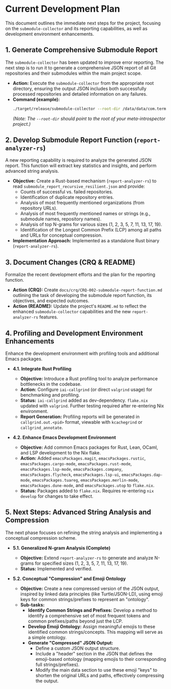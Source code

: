 # Current Development Plan

This document outlines the immediate next steps for the project, focusing on the `submodule-collector` and its reporting capabilities, as well as development environment enhancements.

## 1. Generate Comprehensive Submodule Report
The `submodule-collector` has been updated to improve error reporting. The next step is to run it to generate a comprehensive JSON report of all Git repositories and their submodules within the main project scope.

*   **Action:** Execute the `submodule-collector` from the appropriate root directory, ensuring the output JSON includes both successfully processed repositories and detailed information on any failures.
*   **Command (example):**
    ```bash
    ./target/release/submodule-collector --root-dir /data/data/com.termux.nix/files/home/pick-up-nix/source/github/meta-introspector/ --output-file submodule_report_recursive_resilient.json
    ```
    *(Note: The `--root-dir` should point to the root of your meta-introspector project.)*

## 2. Develop Submodule Report Function (`report-analyzer-rs`)
A new reporting capability is required to analyze the generated JSON report. This function will extract key statistics and insights, and perform advanced string analysis.

*   **Objective:** Create a Rust-based mechanism (`report-analyzer-rs`) to read `submodule_report_recursive_resilient.json` and provide:
    *   Counts of successful vs. failed repositories.
    *   Identification of duplicate repository entries.
    *   Analysis of most frequently mentioned organizations (from repository URLs).
    *   Analysis of most frequently mentioned names or strings (e.g., submodule names, repository names).
    *   Analysis of top N-grams for various sizes (1, 2, 3, 5, 7, 11, 13, 17, 19).
    *   Identification of the Longest Common Prefix (LCP) among all paths and URLs for conceptual compression.
*   **Implementation Approach:** Implemented as a standalone Rust binary (`report-analyzer-rs`).

## 3. Document Changes (CRQ & README)
Formalize the recent development efforts and the plan for the reporting function.

*   **Action (CRQ):** Create `docs/crq/CRQ-002-submodule-report-function.md` outlining the task of developing the submodule report function, its objectives, and expected outcomes.
*   **Action (README):** Update the project's `README.md` to reflect the enhanced `submodule-collector` capabilities and the new `report-analyzer-rs` features.

## 4. Profiling and Development Environment Enhancements
Enhance the development environment with profiling tools and additional Emacs packages.

*   **4.1. Integrate Rust Profiling**
    *   **Objective:** Introduce a Rust profiling tool to analyze performance bottlenecks in the codebase.
    *   **Action:** Configure `iai-callgrind` (or direct `valgrind` usage) for benchmarking and profiling.
    *   **Status:** `iai-callgrind` added as dev-dependency. `flake.nix` updated with `valgrind`. Further testing required after re-entering Nix environment.
    *   **Report Generation:** Profiling reports will be generated in `callgrind.out.<pid>` format, viewable with `kcachegrind` or `callgrind_annotate`.

*   **4.2. Enhance Emacs Development Environment**
    *   **Objective:** Add common Emacs packages for Rust, Lean, OCaml, and LSP development to the Nix flake.
    *   **Action:** Added `emacsPackages.magit`, `emacsPackages.rustic`, `emacsPackages.cargo-mode`, `emacsPackages.rust-mode`, `emacsPackages.lsp-mode`, `emacsPackages.company`, `emacsPackages.flycheck`, `emacsPackages.lsp-ui`, `emacsPackages.dap-mode`, `emacsPackages.tuareg`, `emacsPackages.merlin-mode`, `emacsPackages.dune-mode`, and `emacsPackages.utop` to `flake.nix`.
    *   **Status:** Packages added to `flake.nix`. Requires re-entering `nix develop` for changes to take effect.

## 5. Next Steps: Advanced String Analysis and Compression
The next phase focuses on refining the string analysis and implementing a conceptual compression scheme.

*   **5.1. Generalized N-gram Analysis (Complete)**
    *   **Objective:** Extend `report-analyzer-rs` to generate and analyze N-grams for specified sizes (1, 2, 3, 5, 7, 11, 13, 17, 19).
    *   **Status:** Implemented and verified.

*   **5.2. Conceptual "Compression" and Emoji Ontology**
    *   **Objective:** Create a new compressed version of the JSON output, inspired by linked data principles (like Turtle/JSON-LD), using emoji keys for common strings/prefixes to represent an "ontology".
    *   **Sub-tasks:**
        *   **Identify Common Strings and Prefixes:** Develop a method to identify a comprehensive set of most frequent tokens and common prefixes/paths beyond just the LCP.
        *   **Develop Emoji Ontology:** Assign meaningful emojis to these identified common strings/concepts. This mapping will serve as a simple ontology.
        *   **Generate "Compressed" JSON Output:**
            *   Define a custom JSON output structure.
            *   Include a "header" section in the JSON that defines the emoji-based ontology (mapping emojis to their corresponding full strings/prefixes).
            *   Modify the main data section to use these emoji "keys" to shorten the original URLs and paths, effectively compressing the output.